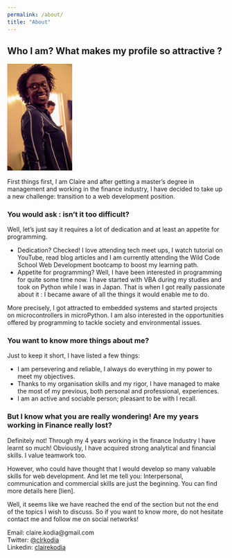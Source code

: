 ```yaml
---
permalink: /about/
title: "About"
---
```



## Who I am? What makes my profile so attractive ?

<img src="../assets/images/aboutme.jpg" alt="Claire Kodia" style="width:150px" class="align-right" />

First things first, I am Claire and after getting a master’s degree in management and working in the finance industry, I have decided to take up a new challenge: transition to a web development position.

### You would ask : isn’t it too difficult?

Well, let’s just say it requires a lot of dedication and at least an appetite for programming. 

* Dedication? Checked! I love attending tech meet ups, I watch tutorial on YouTube, read blog articles and I am currently attending the Wild Code School Web Development bootcamp to boost my learning path. 
* Appetite for programming? Well, I have been interested in programming for quite some time now. I have started with VBA during my studies and took on Python while I was in Japan. That is when I got really passionate about it : I became aware of all the things it would enable me to do.

More precisely, I got attracted to embedded systems and started projects on microcontrollers in microPython. I am also interested in the opportunities offered by programming to tackle society and environmental issues.

### You want to know more things about me?

Just to keep it short, I have listed a few things:

* I am persevering and reliable, I always do everything in my power to meet my objectives. 
* Thanks to my organisation skills and my rigor, I have managed to make the most of my previous, both personal and professional, experiences.
* I am an active and sociable person; pleasant to be with I recall.

### But I know what you are really wondering! Are my years working in Finance really lost?

Definitely not! Through my 4 years working in the finance Industry I have learnt so much! Obviously, I have acquired strong analytical and financial skills. I value teamwork too. 

However, who could have thought that I would develop so many valuable skills for web development. And let me tell you: Interpersonal, communication and commercial skills are just the beginning. You can find more details here [lien].

Well, it seems like we have reached the end of the section but not the end of the topics I wish to discuss. So if you want to know more, do not hesitate contact me and follow me on social networks!


<ul style="list-style:none; padding:0;">
    <li>Email: claire.kodia@gmail.com</li>
    <li>Twitter: <a href="https://twitter.com/clrkodia" alt="Link to my Twitter account" >@clrkodia</a></li>
    <li>Linkedin: <a href="https://www.linkedin.com/in/clairekodia/?locale=en_US" alt="Link to my LinkedIn account" >clairekodia</a></li>
</ul>
